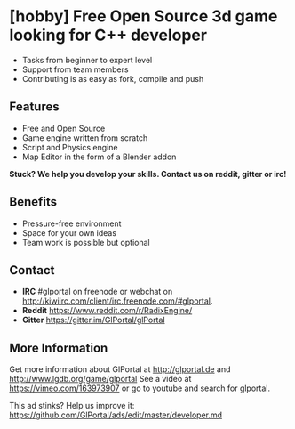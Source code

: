 # [hobby] Free Open Source 3d game looking for C++ developer

- Tasks from beginner to expert level
- Support from team members
- Contributing is as easy as fork, compile and push

## Features
- Free and Open Source
- Game engine written from scratch
- Script and Physics engine
- Map Editor in the form of a Blender addon

**Stuck? We help you develop your skills. Contact us on reddit, gitter or irc!**

## Benefits
- Pressure-free environment
- Space for your own ideas
- Team work is possible but optional

## Contact
- **IRC** #glportal on freenode or webchat on http://kiwiirc.com/client/irc.freenode.com/#glportal. 
- **Reddit** https://www.reddit.com/r/RadixEngine/
- **Gitter** https://gitter.im/GlPortal/glPortal

## More Information
Get more information about GlPortal at http://glportal.de and http://www.lgdb.org/game/glportal
See a video at https://vimeo.com/163973907 or go to youtube and search for glportal.

This ad stinks? Help us improve it: https://github.com/GlPortal/ads/edit/master/developer.md
